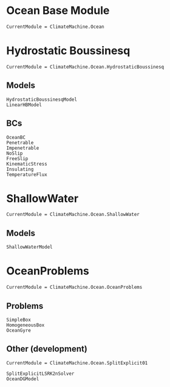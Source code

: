 # Ocean Base Module

```@meta
CurrentModule = ClimateMachine.Ocean
```

# Hydrostatic Boussinesq

```@meta
CurrentModule = ClimateMachine.Ocean.HydrostaticBoussinesq
```

## Models

```@docs
HydrostaticBoussinesqModel
LinearHBModel
```

## BCs

```@docs
OceanBC
Penetrable
Impenetrable
NoSlip
FreeSlip
KinematicStress
Insulating
TemperatureFlux
```
# ShallowWater

```@meta
CurrentModule = ClimateMachine.Ocean.ShallowWater
```

## Models

```@docs
ShallowWaterModel
```

# OceanProblems

```@meta
CurrentModule = ClimateMachine.Ocean.OceanProblems
```

## Problems

```@docs
SimpleBox
HomogeneousBox
OceanGyre
```

## Other (development)

```@meta
CurrentModule = ClimateMachine.Ocean.SplitExplicit01
```

```@docs
SplitExplicitLSRK2nSolver
OceanDGModel
```
